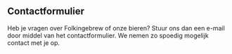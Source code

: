## Contactformulier

Heb je vragen over Folkingebrew of onze bieren? Stuur ons dan een e-mail door middel van het contactformulier. We nemen zo spoedig mogelijk contact met je op.
